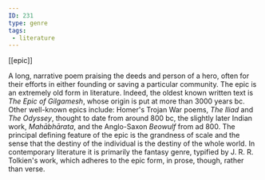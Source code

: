 ```yaml
---
ID: 231
type: genre
tags: 
 - literature
---
```


[[epic]]

 A long, narrative poem
praising the deeds and person of a hero, often for their efforts in
either founding or saving a particular community. The epic is an
extremely old form in literature. Indeed, the oldest known written text
is *The Epic of Gilgamesh*, whose origin is put at more than 3000 years
bc. Other well-known epics include: Homer's Trojan War poems, *The Iliad* and *The Odyssey*, thought to date from around 800 bc, the
slightly later Indian work, *Mahābhārata*, and the Anglo-Saxon *Beowulf*
from ad 800. The principal defining feature of the epic is the grandness
of scale and the sense that the destiny of the individual is the destiny
of the whole world. In contemporary literature it is primarily the
fantasy genre, typified by J. R. R. Tolkien's work, which adheres to the
epic form, in prose, though, rather than verse.
